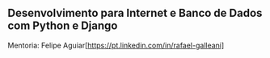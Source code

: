 ## Desenvolvimento para Internet e Banco de Dados com Python e Django

Mentoria: Felipe Aguiar[https://pt.linkedin.com/in/rafael-galleani]



